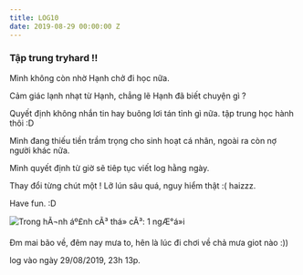 ```yaml
---
title: LOG10
date: 2019-08-29 00:00:00 Z
---
```


### Tập trung tryhard !!

  
Mình không còn nhờ Hạnh chở đi học nữa.  
  
Cảm giác lạnh nhạt từ Hạnh, chẳng lẽ Hạnh đã biết chuyện gì ?  
  
Quyết định không nhắn tin hay buông lơi tán tỉnh gì nữa. tập trung học hành thôi :D  
  
Mình đang thiếu tiền trầm trọng cho sinh hoạt cá nhân, ngoài ra còn nợ người khác nữa.  
  
Mình quyết định từ giờ sẽ tiêp tục viết log hằng ngày.  
  
Thay đổi từng chút một ! Lỡ lún sâu quá, nguy hiểm thật :( haizzz.  
  
Have fun. :D  
  
  
![Trong hÃ¬nh áº£nh cÃ³ thá» cÃ³: 1 ngÆ°á»i](https://scontent.fhph1-1.fna.fbcdn.net/v/t1.0-9/69305584_2378015775799045_2738706761245523968_n.jpg?_nc_cat=100&_nc_oc=AQneg1T5P0SY_7Vh0kzjNgRQ-mchtA8s_rGce6dfqZmdLMAmyA5eh0SXTOncP8zASXC4qM_uXKwL9yZBQ19aG5ja&_nc_ht=scontent.fhph1-1.fna&oh=7fb885e4b205e0521801b27ef4166919&oe=5DD5171F)  
  
Đm mai bão về, đêm nay mưa to, hên là lúc đi chơi về chả mưa giot nào :))  
  
log vào ngày 29/08/2019, 23h 13p.